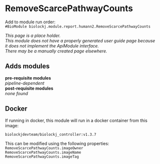 # RemoveScarcePathwayCounts
Add to module run order:                    
`#BioModule biolockj.module.report.humann2.RemoveScarcePathwayCounts`

*This page is a place holder.*                   
*This module does not have a properly generated user guide page because it does not implement the ApiModule interface.*                   
*There may be a manually created page elsewhere.*

## Adds modules 
**pre-requisite modules**                    
*pipeline-dependent*                   
**post-requisite modules**                    
*none found*                   

## Docker 
If running in docker, this module will run in a docker container from this image:<br>
```
biolockjdevteam/biolockj_controller:v1.3.7
```
This can be modified using the following properties:<br>
`RemoveScarcePathwayCounts.imageOwner`<br>
`RemoveScarcePathwayCounts.imageName`<br>
`RemoveScarcePathwayCounts.imageTag`<br>

